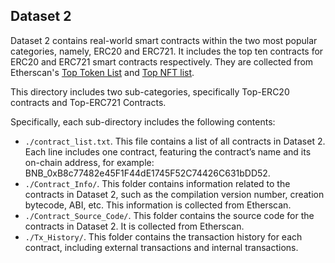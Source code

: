 ## Dataset 2

Dataset 2 contains real-world smart contracts within the two most popular categories, namely, ERC20 and ERC721. It includes the top ten contracts for ERC20 and ERC721 smart contracts respectively. They are collected from Etherscan's [Top Token List](https://etherscan.io/tokens) and [Top NFT list](https://etherscan.io/nft-top-contracts).

This directory includes two sub-categories, specifically Top-ERC20 contracts and Top-ERC721 Contracts.

Specifically, each sub-directory includes the following contents:

- `./contract_list.txt`. This file contains a list of all contracts in Dataset 2. Each line includes one contract, featuring the contract’s name and its on-chain address, for example: BNB_0xB8c77482e45F1F44dE1745F52C74426C631bDD52.
- `./Contract_Info/`. This folder contains information related to the contracts in Dataset 2, such as the compilation version number, creation bytecode, ABI, etc. This information is collected from Etherscan.
- `./Contract_Source_Code/`. This folder contains the source code for the contracts in Dataset 2. It is collected from Etherscan.
- `./Tx_History/`. This folder contains the transaction history for each contract, including external transactions and internal transactions.